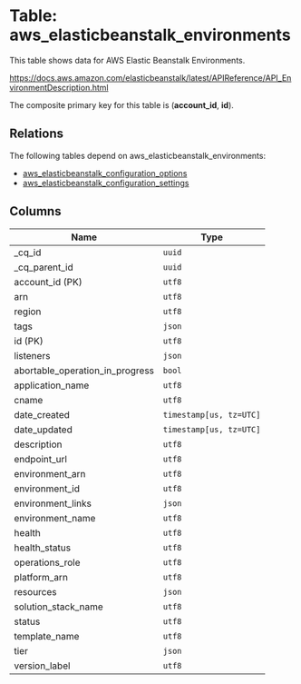 # Table: aws_elasticbeanstalk_environments

This table shows data for AWS Elastic Beanstalk Environments.

https://docs.aws.amazon.com/elasticbeanstalk/latest/APIReference/API_EnvironmentDescription.html

The composite primary key for this table is (**account_id**, **id**).

## Relations

The following tables depend on aws_elasticbeanstalk_environments:
  - [aws_elasticbeanstalk_configuration_options](aws_elasticbeanstalk_configuration_options.md)
  - [aws_elasticbeanstalk_configuration_settings](aws_elasticbeanstalk_configuration_settings.md)

## Columns

| Name          | Type          |
| ------------- | ------------- |
|_cq_id|`uuid`|
|_cq_parent_id|`uuid`|
|account_id (PK)|`utf8`|
|arn|`utf8`|
|region|`utf8`|
|tags|`json`|
|id (PK)|`utf8`|
|listeners|`json`|
|abortable_operation_in_progress|`bool`|
|application_name|`utf8`|
|cname|`utf8`|
|date_created|`timestamp[us, tz=UTC]`|
|date_updated|`timestamp[us, tz=UTC]`|
|description|`utf8`|
|endpoint_url|`utf8`|
|environment_arn|`utf8`|
|environment_id|`utf8`|
|environment_links|`json`|
|environment_name|`utf8`|
|health|`utf8`|
|health_status|`utf8`|
|operations_role|`utf8`|
|platform_arn|`utf8`|
|resources|`json`|
|solution_stack_name|`utf8`|
|status|`utf8`|
|template_name|`utf8`|
|tier|`json`|
|version_label|`utf8`|